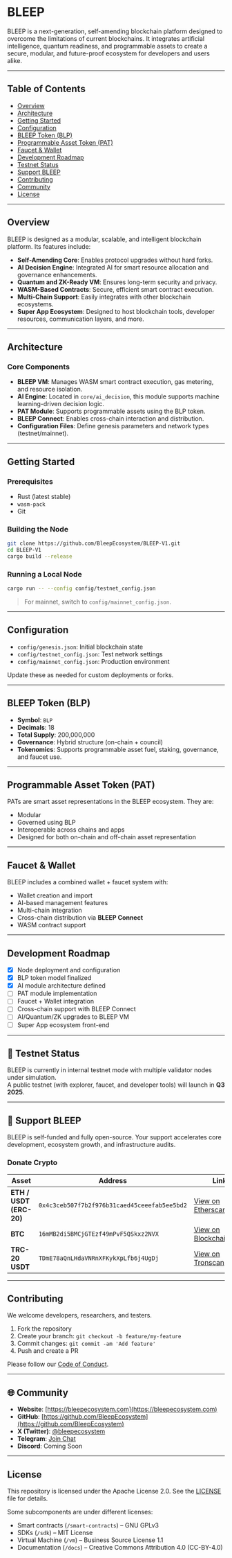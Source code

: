 
# BLEEP

BLEEP is a next-generation, self-amending blockchain platform designed to overcome the limitations of current blockchains. It integrates artificial intelligence, quantum readiness, and programmable assets to create a secure, modular, and future-proof ecosystem for developers and users alike.

---

## Table of Contents

- [Overview](#overview)
- [Architecture](#architecture)
- [Getting Started](#getting-started)
- [Configuration](#configuration)
- [BLEEP Token (BLP)](#bleep-token-blp)
- [Programmable Asset Token (PAT)](#programmable-asset-token-pat)
- [Faucet & Wallet](#faucet--wallet)
- [Development Roadmap](#development-roadmap)
- [Testnet Status](#testnet-status)
- [Support BLEEP](#support-bleep)
- [Contributing](#contributing)
- [Community](#community)
- [License](#license)

---

## Overview

BLEEP is designed as a modular, scalable, and intelligent blockchain platform. Its features include:

- **Self-Amending Core**: Enables protocol upgrades without hard forks.
- **AI Decision Engine**: Integrated AI for smart resource allocation and governance enhancements.
- **Quantum and ZK-Ready VM**: Ensures long-term security and privacy.
- **WASM-Based Contracts**: Secure, efficient smart contract execution.
- **Multi-Chain Support**: Easily integrates with other blockchain ecosystems.
- **Super App Ecosystem**: Designed to host blockchain tools, developer resources, communication layers, and more.

---

## Architecture

### Core Components

- **BLEEP VM**: Manages WASM smart contract execution, gas metering, and resource isolation.
- **AI Engine**: Located in `core/ai_decision`, this module supports machine learning-driven decision logic.
- **PAT Module**: Supports programmable assets using the BLP token.
- **BLEEP Connect**: Enables cross-chain interaction and distribution.
- **Configuration Files**: Define genesis parameters and network types (testnet/mainnet).

---

## Getting Started

### Prerequisites

- Rust (latest stable)
- `wasm-pack`
- Git

### Building the Node

```bash
git clone https://github.com/BleepEcosystem/BLEEP-V1.git
cd BLEEP-V1
cargo build --release
```

### Running a Local Node

```bash
cargo run -- --config config/testnet_config.json
```

> For mainnet, switch to `config/mainnet_config.json`.

---

## Configuration

- `config/genesis.json`: Initial blockchain state
- `config/testnet_config.json`: Test network settings
- `config/mainnet_config.json`: Production environment

Update these as needed for custom deployments or forks.

---

## BLEEP Token (BLP)

- **Symbol**: `BLP`
- **Decimals**: 18
- **Total Supply**: 200,000,000
- **Governance**: Hybrid structure (on-chain + council)
- **Tokenomics**: Supports programmable asset fuel, staking, governance, and faucet use.

---

## Programmable Asset Token (PAT)

PATs are smart asset representations in the BLEEP ecosystem. They are:

- Modular
- Governed using BLP
- Interoperable across chains and apps
- Designed for both on-chain and off-chain asset representation

---

## Faucet & Wallet

BLEEP includes a combined wallet + faucet system with:

- Wallet creation and import
- AI-based management features
- Multi-chain integration
- Cross-chain distribution via **BLEEP Connect**
- WASM contract support

---

## Development Roadmap

- [x] Node deployment and configuration
- [x] BLP token model finalized
- [x] AI module architecture defined
- [ ] PAT module implementation
- [ ] Faucet + Wallet integration
- [ ] Cross-chain support with BLEEP Connect
- [ ] AI/Quantum/ZK upgrades to BLEEP VM
- [ ] Super App ecosystem front-end

---

## 🔧 Testnet Status

BLEEP is currently in internal testnet mode with multiple validator nodes under simulation.  
A public testnet (with explorer, faucet, and developer tools) will launch in **Q3 2025**.

---

## 💖 Support BLEEP

BLEEP is self-funded and fully open-source. Your support accelerates core development, ecosystem growth, and infrastructure audits.

### Donate Crypto

| Asset | Address | Link |
|-------|---------|------|
| **ETH / USDT (ERC-20)** | `0x4c3ceb507f7b2f976b31caed45ceeefab5ee5bd2` | [View on Etherscan](https://etherscan.io/address/0x4c3ceb507f7b2f976b31caed45ceeefab5ee5bd2) |
| **BTC** | `16mMB2di5BMCjGTEzf49mPvF5QSkxz2NVX` | [View on Blockchain.com](https://www.blockchain.com/btc/address/16mMB2di5BMCjGTEzf49mPvF5QSkxz2NVX) |
| **TRC-20 USDT** | `TDmE78aQnLHdaVNRnXFKykXpLfb6j4UgDj` | [View on Tronscan](https://tronscan.org/#/address/TDmE78aQnLHdaVNRnXFKykXpLfb6j4UgDj) |

---

## Contributing

We welcome developers, researchers, and testers.

1. Fork the repository
2. Create your branch: `git checkout -b feature/my-feature`
3. Commit changes: `git commit -am 'Add feature'`
4. Push and create a PR

Please follow our [Code of Conduct](./.github/CODE_OF_CONDUCT.md).

---

## 🌐 Community

- **Website**: [https://bleepecosystem.com](https://bleepecosystem.com)
- **GitHub**: [https://github.com/BleepEcosystem](https://github.com/BleepEcosystem)
- **X (Twitter)**: [@bleepecosystem](https://x.com/bleepecosystem)
- **Telegram**: [Join Chat](https://t.me/bleepecosystem)
- **Discord**: Coming Soon

---

## License

This repository is licensed under the Apache License 2.0. See the [LICENSE](./LICENSE) file for details.

Some subcomponents are under different licenses:

- Smart contracts (`/smart-contracts`) – GNU GPLv3  
- SDKs (`/sdk`) – MIT License  
- Virtual Machine (`/vm`) – Business Source License 1.1  
- Documentation (`/docs`) – Creative Commons Attribution 4.0 (CC-BY-4.0)
